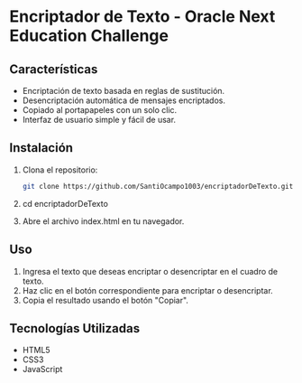 # Encriptador de Texto - Oracle Next Education Challenge

## Características
- Encriptación de texto basada en reglas de sustitución.
- Desencriptación automática de mensajes encriptados.
- Copiado al portapapeles con un solo clic.
- Interfaz de usuario simple y fácil de usar.


## Instalación
1. Clona el repositorio:
   ```bash
   git clone https://github.com/SantiOcampo1003/encriptadorDeTexto.git

2. cd encriptadorDeTexto


3. Abre el archivo index.html en tu navegador.

## Uso
1. Ingresa el texto que deseas encriptar o desencriptar en el cuadro de texto.
2. Haz clic en el botón correspondiente para encriptar o desencriptar.
3. Copia el resultado usando el botón "Copiar".


## Tecnologías Utilizadas
- HTML5
- CSS3
- JavaScript

